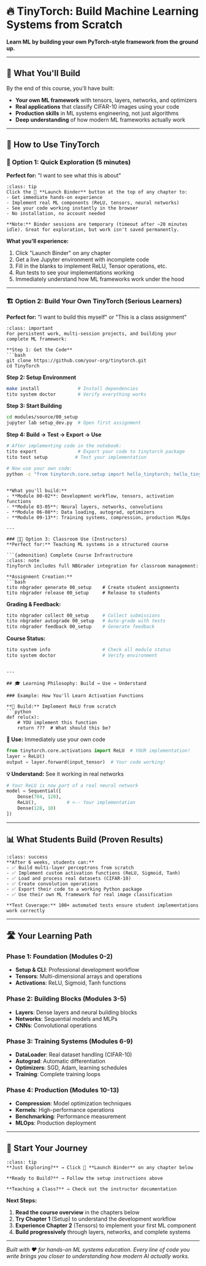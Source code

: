 # 🔥 TinyTorch: Build Machine Learning Systems from Scratch

**Learn ML by building your own PyTorch-style framework from the ground up.**

---

## 🎯 What You'll Build

By the end of this course, you'll have built:
- **Your own ML framework** with tensors, layers, networks, and optimizers
- **Real applications** that classify CIFAR-10 images using your code
- **Production skills** in ML systems engineering, not just algorithms
- **Deep understanding** of how modern ML frameworks actually work

---

## 🚀 How to Use TinyTorch

### 🔬 Option 1: Quick Exploration (5 minutes)
**Perfect for:** "I want to see what this is about"

```{admonition} Try Immediately - No Setup Required
:class: tip
Click the 🚀 **Launch Binder** button at the top of any chapter to:
- Get immediate hands-on experience
- Implement real ML components (ReLU, tensors, neural networks)
- See your code working instantly in the browser
- No installation, no account needed

**Note:** Binder sessions are temporary (timeout after ~20 minutes idle). Great for exploration, but work isn't saved permanently.
```

**What you'll experience:**
1. Click "Launch Binder" on any chapter
2. Get a live Jupyter environment with incomplete code
3. Fill in the blanks to implement ReLU, Tensor operations, etc.
4. Run tests to see your implementations working
5. Immediately understand how ML frameworks work under the hood

---

### 🏗️ Option 2: Build Your Own TinyTorch (Serious Learners)
**Perfect for:** "I want to build this myself" or "This is a class assignment"

```{admonition} Full Development Environment
:class: important
For persistent work, multi-session projects, and building your complete ML framework:

**Step 1: Get the Code**
```bash
git clone https://github.com/your-org/tinytorch.git
cd TinyTorch
```

**Step 2: Setup Environment**
```bash
make install              # Install dependencies
tito system doctor        # Verify everything works
```

**Step 3: Start Building**
```bash
cd modules/source/00_setup
jupyter lab setup_dev.py  # Open first assignment
```

**Step 4: Build → Test → Export → Use**
```bash
# After implementing code in the notebook:
tito export               # Export your code to tinytorch package
tito test setup          # Test your implementation

# Now use your own code:
python -c "from tinytorch.core.setup import hello_tinytorch; hello_tinytorch()"
```
```

**What you'll build:**
- **Module 00-02**: Development workflow, tensors, activation functions  
- **Module 03-05**: Neural layers, networks, convolutions
- **Module 06-08**: Data loading, autograd, optimizers
- **Module 09-13**: Training systems, compression, production MLOps

---

### 👨‍🏫 Option 3: Classroom Use (Instructors)
**Perfect for:** Teaching ML systems in a structured course

```{admonition} Complete Course Infrastructure
:class: note
TinyTorch includes full NBGrader integration for classroom management:

**Assignment Creation:**
```bash
tito nbgrader generate 00_setup    # Create student assignments
tito nbgrader release 00_setup     # Release to students
```

**Grading & Feedback:**
```bash
tito nbgrader collect 00_setup     # Collect submissions
tito nbgrader autograde 00_setup   # Auto-grade with tests
tito nbgrader feedback 00_setup    # Generate feedback
```

**Course Status:**
```bash
tito system info                   # Check all module status
tito system doctor                 # Verify environment
```
```

---

## 🎓 Learning Philosophy: Build → Use → Understand

### Example: How You'll Learn Activation Functions

**🔧 Build:** Implement ReLU from scratch
```python
def relu(x):
    # YOU implement this function
    return ???  # What should this be?
```

**🚀 Use:** Immediately use your own code
```python
from tinytorch.core.activations import ReLU  # YOUR implementation!
layer = ReLU()
output = layer.forward(input_tensor)  # Your code working!
```

**💡 Understand:** See it working in real networks
```python
# Your ReLU is now part of a real neural network
model = Sequential([
    Dense(784, 128),
    ReLU(),           # <-- Your implementation
    Dense(128, 10)
])
```

---

## 📊 What Students Build (Proven Results)

```{admonition} Real Student Outcomes
:class: success
**After 6 weeks, students can:**
- ✅ Build multi-layer perceptrons from scratch
- ✅ Implement custom activation functions (ReLU, Sigmoid, Tanh)
- ✅ Load and process real datasets (CIFAR-10)
- ✅ Create convolution operations
- ✅ Export their code to a working Python package
- ✅ Use their own ML framework for real image classification

**Test Coverage:** 100+ automated tests ensure student implementations work correctly
```

---

## 🛣️ Your Learning Path

### Phase 1: Foundation (Modules 0-2)
- **Setup & CLI**: Professional development workflow
- **Tensors**: Multi-dimensional arrays and operations  
- **Activations**: ReLU, Sigmoid, Tanh functions

### Phase 2: Building Blocks (Modules 3-5)
- **Layers**: Dense layers and neural building blocks
- **Networks**: Sequential models and MLPs
- **CNNs**: Convolutional operations

### Phase 3: Training Systems (Modules 6-9)
- **DataLoader**: Real dataset handling (CIFAR-10)
- **Autograd**: Automatic differentiation
- **Optimizers**: SGD, Adam, learning schedules
- **Training**: Complete training loops

### Phase 4: Production (Modules 10-13)
- **Compression**: Model optimization techniques
- **Kernels**: High-performance operations
- **Benchmarking**: Performance measurement
- **MLOps**: Production deployment

---

## 🚀 Start Your Journey

```{admonition} Choose Your Path
:class: tip
**Just Exploring?** → Click 🚀 **Launch Binder** on any chapter below

**Ready to Build?** → Follow the setup instructions above

**Teaching a Class?** → Check out the instructor documentation
```

**Next Steps:**
1. **Read the course overview** in the chapters below
2. **Try Chapter 1** (Setup) to understand the development workflow
3. **Experience Chapter 2** (Tensors) to implement your first ML component
4. **Build progressively** through layers, networks, and complete systems

---

*Built with ❤️ for hands-on ML systems education. Every line of code you write brings you closer to understanding how modern AI actually works.*
